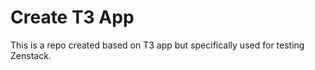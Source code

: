 # Create T3 App

This is a repo created based on T3 app but specifically used for testing Zenstack.

